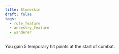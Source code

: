 ```yaml
---
title: Stoneskin
draft: false
tags:
  - role_feature
  - ancestry_feature
  - wanderer
---
```

You gain 5 temporary hit points at the start of combat.